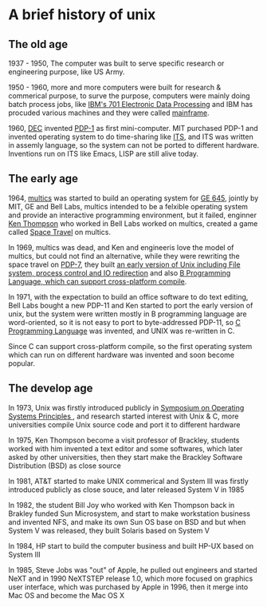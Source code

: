 # A brief history of unix

## The old age
1937 - 1950, The computer was built to serve specific research or engineering purpose, like US Army. 

1950 - 1960, more and more computers were built for research & commerical purpose, to surve the purpose, computers were mainly doing batch process jobs, like [IBM's 701 Electronic Data Processing](http://www.computerhistory.org/timeline/1953/#169ebbe2ad45559efbc6eb357208a518) and IBM has procuded various machines and they were called [mainframe](https://en.wikipedia.org/wiki/Mainframe_computer).

1960, [DEC](https://en.wikipedia.org/wiki/Digital_Equipment_Corporation) invented [PDP-1](http://www.computerhistory.org/pdp-1/the-machine/) as first mini-computer. MIT purchased PDP-1 and invented operating system to do time-sharing like [ITS](https://en.wikipedia.org/wiki/Incompatible_Timesharing_System), and ITS was written in assemly language, so the system can not be ported to different hardware. Inventions run on ITS like Emacs, LISP are still alive today.

## The early age
1964, [multics](http://web.mit.edu/multics-history/) was started to build an operating system for [GE 645](https://en.wikipedia.org/wiki/GE-600_series), jointly by MIT, GE and Bell Labs, multics intended to be a felxible operating system and provide an interactive programming environment, but it failed, enginner [Ken Thompson](https://en.wikipedia.org/wiki/Ken_Thompson) who worked in Bell Labs  worked on multics, created a game called [Space Travel](https://www.bell-labs.com/usr/dmr/www/spacetravel.html) on multics. 

In 1969, multics was dead, and Ken and engineeris love the model of multics, but could not find an alternative, while they were rewriting the space travel on [PDP-7](https://en.wikipedia.org/wiki/PDP-7), they built [an early version of Unix including File system, process control and IO redirection](https://www.bell-labs.com/usr/dmr/www/hist.html) and also [B Programming Language, which can support cross-platform compile](https://en.wikipedia.org/wiki/B_(programming_language)).

In 1971, with the expectation to build an office software to do text editing, Bell Labs bought a new PDP-11 and Ken started to port the early version of unix, but the system were written mostly in B programming language are word-oriented, so it is not easy to port to byte-addressed PDP-11, so [C Programming Language](https://www.bell-labs.com/usr/dmr/www/chist.html) was invented, and UNIX was re-written in C. 

Since C can support cross-platform compile, so the first operating system which can run on different hardware was invented and soon become popular.

## The develop age
In 1973, Unix was firstly introduced publicly in [Symposium on Operating Systems Principles
](https://en.wikipedia.org/wiki/Symposium_on_Operating_Systems_Principles), and research started interest with Unix & C, more universities compile Unix source code and port it to different hardware

In 1975, Ken Thompson become a visit professor of Brackley, students worked with him invented a text editor and some softwares, which later asked by other universities, then they start make the Brackley Software Distribution (BSD) as close source

In 1981, AT&T started to make UNIX commerical and System III was firstly introduced publicly as close souce, and later released System V in 1985

In 1982, the student Bill Joy who worked with Ken Thompson back in Brakley funded Sun Microsystem, and start to make workstation business and invented NFS, and make its own Sun OS base on BSD and but when System V was released, they built Solaris based on System V

In 1984, HP start to build the computer business and built HP-UX based on System III

In 1985, Steve Jobs was "out" of Apple, he pulled out engineers and started NeXT and in 1990 NeXTSTEP release 1.0, which more focused on graphics user interface, which was purchased by Apple in 1996, then it merge into Mac OS and become the Mac OS X


